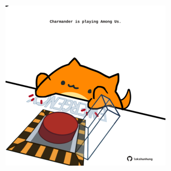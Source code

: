 <!-- built at 11/11/2024, 10:00:42 UTC -->
<p align="center">
  <img width="500" height="500" src="./ReadmeImage.svg">
</p>
